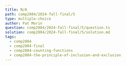 ```yaml
---
title: N/A
path: comp2804/2024-fall-final/5
type: multiple-choice
author: Pat Morin
question: comp2804/2024-fall-final/5/question.ts
solution: comp2804/2024-fall-final/5/solution.md
tags:
  - comp2804
  - comp2804-final
  - comp2804-counting-functions
  - comp2804-the-principle-of-inclusion-and-exclusion
---
```

